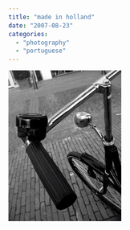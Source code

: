 ```yaml
---
title: "made in holland"
date: "2007-08-23"
categories: 
  - "photography"
  - "portuguese"
---
```


[![](images/the-dutch-one-225x300.jpg)](https://renatoalvestorres.net/wp-content/uploads/2007/08/the-dutch-one.jpg)
